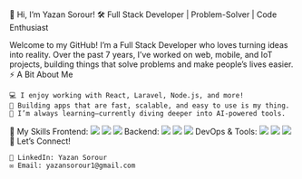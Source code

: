 👋 Hi, I’m Yazan Sorour!
🛠️ Full Stack Developer | Problem-Solver | Code Enthusiast

Welcome to my GitHub! I’m a Full Stack Developer who loves turning ideas into reality. Over the past 7 years, I’ve worked on web, mobile, and IoT projects, building things that solve problems and make people’s lives easier.
⚡ A Bit About Me

    💻 I enjoy working with React, Laravel, Node.js, and more!
    🌟 Building apps that are fast, scalable, and easy to use is my thing.
    🧠 I’m always learning—currently diving deeper into AI-powered tools.

💼 My Skills
Frontend:
<img src="https://img.shields.io/badge/React-%2320232a.svg?style=for-the-badge&logo=react&logoColor=%2361DAFB" /> <img src="https://img.shields.io/badge/React_Native-20232A?style=for-the-badge&logo=react&logoColor=61DAFB" /> <img src="https://img.shields.io/badge/Vue.js-%2335495e.svg?style=for-the-badge&logo=vue.js&logoColor=%234FC08D" />
Backend:
<img src="https://img.shields.io/badge/Laravel-%23FF2D20.svg?style=for-the-badge&logo=laravel&logoColor=white" /> <img src="https://img.shields.io/badge/Node.js-%23339933.svg?style=for-the-badge&logo=node.js&logoColor=white" /> <img src="https://img.shields.io/badge/Django-092E20?style=for-the-badge&logo=django&logoColor=white" />
DevOps & Tools:
<img src="https://img.shields.io/badge/Docker-%232496ED.svg?style=for-the-badge&logo=docker&logoColor=white" /> <img src="https://img.shields.io/badge/CI%2FCD-%23F05033.svg?style=for-the-badge&logo=github-actions&logoColor=white" /> <img src="https://img.shields.io/badge/Linux-%23FCC624.svg?style=for-the-badge&logo=linux&logoColor=black" />
🤝 Let’s Connect!

    💼 LinkedIn: Yazan Sorour
    ✉️ Email: yazansorour1@gmail.com
